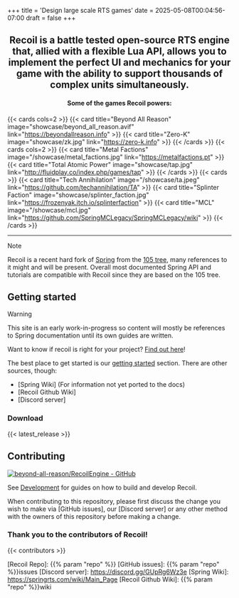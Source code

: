 +++
title = 'Design large scale RTS games'
date = 2025-05-08T00:04:56-07:00
draft = false
+++

<div style="text-align: center;">
<h2>Recoil is a battle tested open-source RTS engine that, allied with a flexible Lua API, allows you to implement the perfect UI and mechanics for your game with the ability to support thousands of complex units simultaneously.</h2>
<h4>Some of the games Recoil powers:</h4>
</div>

{{< cards cols=2 >}}
{{< card title="Beyond All Reason" image="showcase/beyond_all_reason.avif" link="https://beyondallreason.info" >}}
{{< card title="Zero-K" image="showcase/zk.jpg" link="https://zero-k.info" >}}
{{< /cards >}}
{{< cards cols=2 >}}
{{< card title="Metal Factions" image="/showcase/metal_factions.jpg" link="https://metalfactions.pt" >}}
{{< card title="Total Atomic Power" image="showcase/tap.jpg" link="http://fluidplay.co/index.php/games/tap" >}}
{{< /cards >}}
{{< cards >}}
{{< card title="Tech Annihilation" image="/showcase/ta.jpeg" link="https://github.com/techannihilation/TA" >}}
{{< card title="Splinter Faction" image="showcase/splinter_faction.jpg" link="https://frozenyak.itch.io/splinterfaction" >}}
{{< card title="MCL" image="/showcase/mcl.jpg" link="https://github.com/SpringMCLegacy/SpringMCLegacy/wiki" >}}
{{< /cards >}}

---

> [!NOTE]
> Recoil is a recent hard fork of [Spring](https://github.com/spring/spring) from the [105 tree](https://github.com/spring/spring/releases/tag/105.0.1), many references to it might and will be present. Overall most documented Spring API and tutorials are compatible with Recoil since they are based on the 105 tree.

## Getting started

> [!WARNING]
> This site is an early work-in-progress so content will mostly be references to Spring documentation until its own guides are written.

Want to know if recoil is right for your project? [Find out here](articles/choose-recoil/)!

The best place to get started is our [getting started](docs/guides/getting-started/) section. There are other sources, though:

- [Spring Wiki] (For information not yet ported to the docs)
- [Recoil Github Wiki]
- [Discord server]

### Download

{{< latest_release >}}

## Contributing

[![beyond-all-reason/RecoilEngine - GitHub](https://gh-card.dev/repos/beyond-all-reason/RecoilEngine.svg)](https://github.com/beyond-all-reason/RecoilEngine)

See [Development](development) for guides on how to build and
develop Recoil.

When contributing to this repository, please first discuss the change you wish
to make via [GitHub issues], our [Discord server] or any other method with the
owners of this repository before making a change.

### Thank you to the contributors of Recoil!

{{< contributors >}}

[Recoil Repo]: {{% param "repo" %}}
[GitHub issues]: {{% param "repo" %}}issues
[Discord server]: https://discord.gg/GUpRg6Wz3e
[Spring Wiki]: https://springrts.com/wiki/Main_Page
[Recoil Github Wiki]: {{% param "repo" %}}wiki
